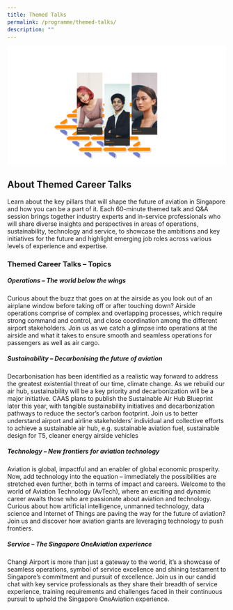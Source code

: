 ```yaml
---
title: Themed Talks
permalink: /programme/themed-talks/
description: ""
---
```

![](/images/themed_talks.png)

## About Themed Career Talks

Learn about the key pillars that will shape the future of aviation in Singapore and how you can be a part of it. Each 60-minute themed talk and Q&A session brings together industry experts and in-service professionals who will share diverse insights and perspectives in areas of operations, sustainability, technology and service, to showcase the ambitions and key initiatives for the future and highlight emerging job roles across various levels of experience and expertise.

### Themed Career Talks – Topics
##### Operations – The world below the wings
Curious about the buzz that goes on at the airside as you look out of an airplane window before taking off or after touching down? Airside operations comprise of complex and overlapping processes, which require strong command and control, and close coordination among the different airport stakeholders. Join us as we catch a glimpse into operations at the airside and what it takes to ensure smooth and seamless operations for passengers as well as air cargo.
##### Sustainability – Decarbonising the future of aviation
Decarbonisation has been identified as a realistic way forward to address the greatest existential threat of our time, climate change. As we rebuild our air hub, sustainability will be a key priority and decarbonization will be a major initiative. CAAS plans to publish the Sustainable Air Hub Blueprint later this year, with tangible sustainability initiatives and decarbonization pathways to reduce the sector’s carbon footprint. Join us to better understand airport and airline stakeholders’ individual and collective efforts to achieve a sustainable air hub, e.g. sustainable aviation fuel, sustainable design for T5, cleaner energy airside vehicles
##### Technology – New frontiers for aviation technology
Aviation is global, impactful and an enabler of global economic prosperity. Now, add technology into the equation – immediately the possibilities are stretched even further, both in terms of impact and careers. Welcome to the world of Aviation Technology (AvTech), where an exciting and dynamic career awaits those who are passionate about aviation and technology. Curious about how artificial intelligence, unmanned technology, data science and Internet of Things are paving the way for the future of aviation? Join us and discover how aviation giants are leveraging technology to push frontiers.
##### Service – The Singapore OneAviation experience
Changi Airport is more than just a gateway to the world, it’s a showcase of seamless operations, symbol of service excellence and shining testament to Singapore’s commitment and pursuit of excellence. Join us in our candid chat with key service professionals as they share their breadth of service experience, training requirements and challenges faced in their continuous pursuit to uphold the Singapore OneAviation experience.